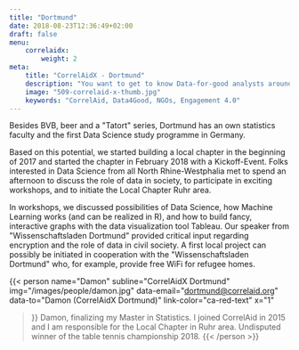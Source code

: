 ```yaml
---
title: "Dortmund"
date: 2018-08-23T12:36:49+02:00
draft: false
menu: 
    correlaidx:
        weight: 2
meta:
    title: "CorrelAidX - Dortmund"
    description: "You want to get to know Data-for-good analysts around you and use data for social good? In this case, you are interested in CorrelAidX!"
    image: "509-correlaid-x-thumb.jpg"
    keywords: "CorrelAid, Data4Good, NGOs, Engagement 4.0"
---
```




Besides BVB, beer and a "Tatort" series, Dortmund has an own statistics faculty and the first Data Science study programme in Germany. 

Based on this potential, we started building a local chapter in the beginning of 2017 and started the chapter in February 2018 with a Kickoff-Event. Folks interested in Data Science from all North Rhine-Westphalia met to spend an afternoon to discuss the role of data in society, to participate in exciting workshops, and to initiate the Local Chapter Ruhr area.

In workshops, we discussed possibilities of Data Science, how Machine Learning works (and can be realized in R), and how to build fancy, interactive graphs with the data visualization tool Tableau. Our speaker from "Wissenschaftsladen Dortmund" provided critical input regarding encryption and the role of data in civil society. A first local project can possibly be initiated in cooperation with the "Wissenschaftsladen Dortmund" who, for example, provide free WiFi for refugee homes. 

{{< person 
    name="Damon"
    subline="CorrelAidX Dortmund"
    img="/images/people/damon.jpg"
    data-email="dortmund@correlaid.org"
    data-to="Damon (CorrelAidX Dortmund)"
    link-color="ca-red-text"
    x="1"
>}}
Damon, finalizing my Master in Statistics. I joined CorrelAid in 2015 and I am responsible for the Local Chapter in Ruhr area. Undisputed winner of the table tennis championship 2018.
{{< /person >}}